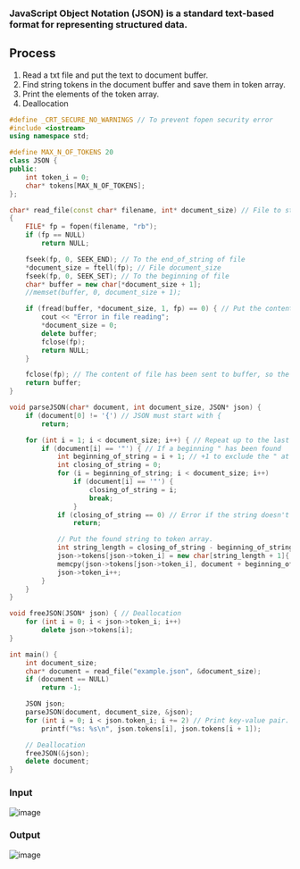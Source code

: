 ### JavaScript Object Notation (JSON) is a standard text-based format for representing structured data.

## Process
1. Read a txt file and put the text to document buffer.
2. Find string tokens in the document buffer and save them in token array.
3. Print the elements of the token array.
4. Deallocation

~~~c++
#define _CRT_SECURE_NO_WARNINGS // To prevent fopen security error
#include <iostream>
using namespace std;

#define MAX_N_OF_TOKENS 20
class JSON {
public:
    int token_i = 0;
    char* tokens[MAX_N_OF_TOKENS];
};

char* read_file(const char* filename, int* document_size) // File to string buffer
{
    FILE* fp = fopen(filename, "rb");
    if (fp == NULL)
        return NULL;

    fseek(fp, 0, SEEK_END); // To the end_of_string of file
    *document_size = ftell(fp); // File document_size
    fseek(fp, 0, SEEK_SET); // To the beginning of file
    char* buffer = new char[*document_size + 1];
    //memset(buffer, 0, document_size + 1);

    if (fread(buffer, *document_size, 1, fp) == 0) { // Put the content of file to buffer.
        cout << "Error in file reading";
        *document_size = 0;
        delete buffer;
        fclose(fp);
        return NULL;
    }

    fclose(fp); // The content of file has been sent to buffer, so the file is no longer necessary.
    return buffer;
}

void parseJSON(char* document, int document_size, JSON* json) {
    if (document[0] != '{') // JSON must start with {
        return;

    for (int i = 1; i < document_size; i++) { // Repeat up to the last character.
        if (document[i] == '"') { // If a beginning " has been found
            int beginning_of_string = i + 1; // +1 to exclude the " at the front
            int closing_of_string = 0;
            for (i = beginning_of_string; i < document_size; i++)
                if (document[i] == '"') {
                    closing_of_string = i;
                    break;
                }
            if (closing_of_string == 0) // Error if the string doesn't have a ending "
                return;

            // Put the found string to token array.
            int string_length = closing_of_string - beginning_of_string;
            json->tokens[json->token_i] = new char[string_length + 1]{ 0 };
            memcpy(json->tokens[json->token_i], document + beginning_of_string, string_length);
            json->token_i++;
        }
    }
}

void freeJSON(JSON* json) { // Deallocation
    for (int i = 0; i < json->token_i; i++)
        delete json->tokens[i];
}

int main() {
    int document_size;
    char* document = read_file("example.json", &document_size);
    if (document == NULL)
        return -1;

    JSON json;
    parseJSON(document, document_size, &json);
    for (int i = 0; i < json.token_i; i += 2) // Print key-value pair.
        printf("%s: %s\n", json.tokens[i], json.tokens[i + 1]);

    // Deallocation
    freeJSON(&json);
    delete document;
}
~~~

### Input
![image](https://user-images.githubusercontent.com/67142421/173249992-eb96bc4e-562e-4810-9d94-0b96ff2980cc.png)

### Output
![image](https://user-images.githubusercontent.com/67142421/173250007-d61d0abd-ad2d-473e-8db9-ca41bc44a907.png)
